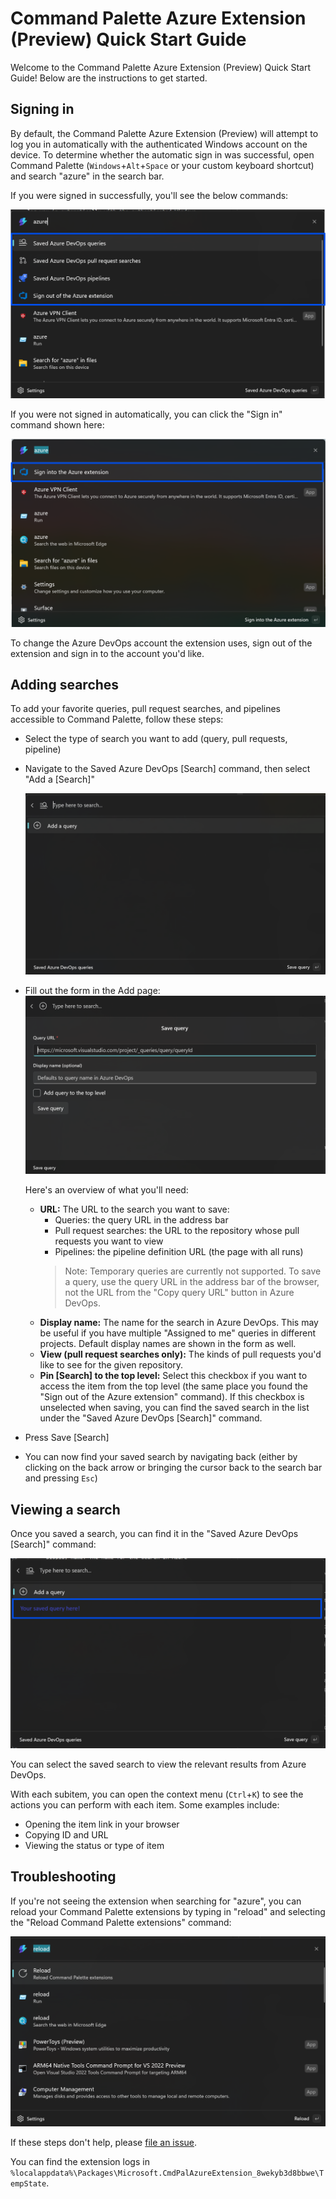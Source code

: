 # Command Palette Azure Extension (Preview) Quick Start Guide

Welcome to the Command Palette Azure Extension (Preview) Quick Start Guide! Below are the instructions to get started.

## Signing in

By default, the Command Palette Azure Extension (Preview) will attempt to log you in automatically with the authenticated Windows account on the device. To determine whether the automatic sign in was successful, open Command Palette (`Windows`+`Alt`+`Space` or your custom keyboard shortcut) and search "azure" in the search bar.

If you were signed in successfully, you'll see the below commands:

![A screenshot of the Command Palette with "azure" in the search bar. Four commands have a blue box around them: "Saved Azure DevOps queries", "Saved Azure DevOps pull request searches", "Saved Azure DevOps pipelines", and "Sign out of the Azure extension"](assets/logged_in_commands.png)

If you were not signed in automatically, you can click the "Sign in" command shown here:

![A screenshot of the Command Palette with "azure" in the search bar. One command has a blue box around it: "Sign into the Azure extension"](assets/sign_in_command.png)

To change the Azure DevOps account the extension uses, sign out of the extension and sign in to the account you'd like.


## Adding searches

To add your favorite queries, pull request searches, and pipelines accessible to Command Palette, follow these steps:

* Select the type of search you want to add (query, pull requests, pipeline)
* Navigate to the Saved Azure DevOps [Search] command, then select "Add a [Search]"

   ![A screenshot of the Azure Extension (Preview) Saved Azure DevOps queries page. The "Add a query" command is highlighted.](assets/add_a_query.png)

* Fill out the form in the Add page:
   ![A screenshot of the "Save query" page.](assets/save_query_page.png)

   Here's an overview of what you'll need:

   * **URL:** The URL to the search you want to save:
      * Queries: the query URL in the address bar
      * Pull request searches: the URL to the repository whose pull requests you want to view
      * Pipelines: the pipeline definition URL (the page with all runs)
      > Note: Temporary queries are currently not supported. To save a query, use the query URL in the address bar of the browser, not the URL from the "Copy query URL" button in Azure DevOps.
   * **Display name:** The name for the search in Azure DevOps. This may be useful if you have multiple "Assigned to me" queries in different projects. Default display names are shown in the form as well.
   * **View (pull request searches only):** The kinds of pull requests you'd like to see for the given repository.
   * **Pin [Search] to the top level:** Select this checkbox if you want to access the item from the top level (the same place you found the "Sign out of the Azure extension" command). If this checkbox is unselected when saving, you can find the saved search in the list under the "Saved Azure DevOps [Search]" command.

* Press Save [Search]
* You can now find your saved search by navigating back (either by clicking on the back arrow or bringing the cursor back to the search bar and pressing `Esc`)

## Viewing a search

Once you saved a search, you can find it in the "Saved Azure DevOps [Search]" command:

![The "Saved Azure DevOps queries" list command results page with two entries: "Add a query" and "Your saved query here!"](assets/saved_query_example.png)

You can select the saved search to view the relevant results from Azure DevOps.

With each subitem, you can open the context menu (`Ctrl`+`K`) to see the actions you can perform with each item. Some examples include:
* Opening the item link in your browser
* Copying ID and URL
* Viewing the status or type of item

## Troubleshooting

If you're not seeing the extension when searching for "azure", you can reload your Command Palette extensions by typing in "reload" and selecting the "Reload Command Palette extensions" command:

![A screenshot of the Command Palette with "reload" in the search bar. The command "Reload Command Palette extensions" is highlighted](assets/reload_command.png)

If these steps don't help, please [file an issue](https://github.com/microsoft/CmdPalAzureExtension/issues/new).

You can find the extension logs in ```%localappdata%\Packages\Microsoft.CmdPalAzureExtension_8wekyb3d8bbwe\TempState```.